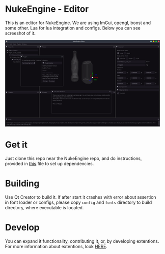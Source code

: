 # NukeEngine - Editor

This is an editor for NukeEngine. We are using ImGui, opengl, boost and some other. Lua for lua integration and configs. Below you can see screeshot of it.

![NukeEditor](screenshots/nukeeditor.png)

# Get it

Just clone this repo near the NukeEngine repo, and do instructions, provided in [this](https://github.com/ExQDev/TestNUKEModule/blob/master/README.md) file to set up dependencies.

# Building

Use Qt Creator to build it.
If after start it crashes with error about assertion in font loader or configs, please copy `config` and `fonts` directory to build directory, where executable is located.

# Develop

You can expand it functionality, contributing it, or, by developing extentions. For more information about extentions, look [HERE](https://github.com/ExQDev/TestNUKEModule).
